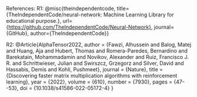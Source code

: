 References:
R1:
@misc{theindependentcode, title={TheIndependentCode/neural-network: Machine Learning Library for educational purpose.}, url={https://github.com/TheIndependentCode/Neural-Network}, journal={GitHub}, author={TheIndependentCode}}



R2:
@Article{AlphaTensor2022,
  author  = {Fawzi, Alhussein and Balog, Matej and Huang, Aja and Hubert, Thomas and Romera-Paredes, Bernardino and Barekatain, Mohammadamin and Novikov, Alexander and Ruiz, Francisco J. R. and Schrittwieser, Julian and Swirszcz, Grzegorz and Silver, David and Hassabis, Demis and Kohli, Pushmeet},
  journal = {Nature},
  title   = {Discovering faster matrix multiplication algorithms with reinforcement learning},
  year    = {2022},
  volume  = {610},
  number  = {7930},
  pages   = {47--53},
  doi     = {10.1038/s41586-022-05172-4}
}
